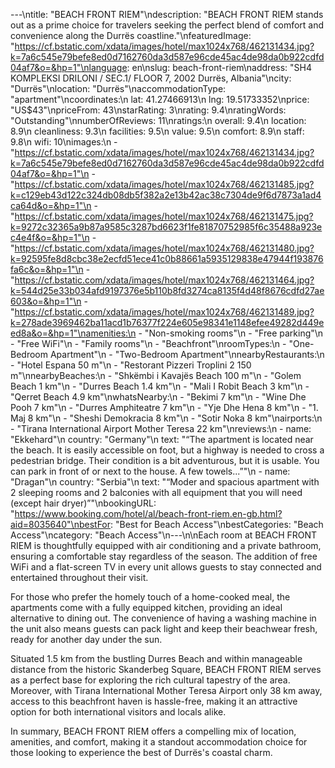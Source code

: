 ---\ntitle: "BEACH FRONT RIEM"\ndescription: "BEACH FRONT RIEM stands out as a prime choice for travelers seeking the perfect blend of comfort and convenience along the Durrës coastline."\nfeaturedImage: "https://cf.bstatic.com/xdata/images/hotel/max1024x768/462131434.jpg?k=7a6c545e79befe8ed0d7162760da3d587e96cde45ac4de98da0b922cdfd04af7&o=&hp=1"\nlanguage: en\nslug: beach-front-riem\naddress: "SH4 KOMPLEKSI DRILONI / SEC.1/ FLOOR 7, 2002 Durrës, Albania"\ncity: "Durrës"\nlocation: "Durrës"\naccommodationType: "apartment"\ncoordinates:\n  lat: 41.27466913\n  lng: 19.51733352\nprice: "US$43"\npriceFrom: 43\nstarRating: 3\nrating: 9.4\nratingWords: "Outstanding"\nnumberOfReviews: 11\nratings:\n  overall: 9.4\n  location: 8.9\n  cleanliness: 9.3\n  facilities: 9.5\n  value: 9.5\n  comfort: 8.9\n  staff: 9.8\n  wifi: 10\nimages:\n  - "https://cf.bstatic.com/xdata/images/hotel/max1024x768/462131434.jpg?k=7a6c545e79befe8ed0d7162760da3d587e96cde45ac4de98da0b922cdfd04af7&o=&hp=1"\n  - "https://cf.bstatic.com/xdata/images/hotel/max1024x768/462131485.jpg?k=c129eb43d122c324db08db5f382a2e13b42ac38c7304de9f6d7873a1ad4ca64d&o=&hp=1"\n  - "https://cf.bstatic.com/xdata/images/hotel/max1024x768/462131475.jpg?k=9272c32365a9b87a9585c3287bd6623f1fe81870752985f6c35488a923ec4e4f&o=&hp=1"\n  - "https://cf.bstatic.com/xdata/images/hotel/max1024x768/462131480.jpg?k=92595fe8d8cbc38e2ecfd51ece41c0b88661a5935129838e47944f193876fa6c&o=&hp=1"\n  - "https://cf.bstatic.com/xdata/images/hotel/max1024x768/462131464.jpg?k=544d25e33b034afd9197376e5b110b8fd3274ca8135f4d48f8676cdfd27ae603&o=&hp=1"\n  - "https://cf.bstatic.com/xdata/images/hotel/max1024x768/462131489.jpg?k=278ade3969462ba11acd1b76377f224e605e98341e1148efee49282d449eed8a&o=&hp=1"\namenities:\n  - "Non-smoking rooms"\n  - "Free parking"\n  - "Free WiFi"\n  - "Family rooms"\n  - "Beachfront"\nroomTypes:\n  - "One-Bedroom Apartment"\n  - "Two-Bedroom Apartment"\nnearbyRestaurants:\n  - "Hotel Espana 50 m"\n  - "Restorant Pizzeri Troplini 2 150 m"\nnearbyBeaches:\n  - "Shkëmbi i Kavajës Beach 100 m"\n  - "Golem Beach 1 km"\n  - "Durres Beach 1.4 km"\n  - "Mali I Robit Beach 3 km"\n  - "Qerret Beach 4.9 km"\nwhatsNearby:\n  - "Bekimi 7 km"\n  - "Wine Dhe Pooh 7 km"\n  - "Durres Amphiteatre 7 km"\n  - "Yje Dhe Hena 8 km"\n  - "1. Maj 8 km"\n  - "Sheshi Demokracia 8 km"\n  - "Sotir Noka 8 km"\nairports:\n  - "Tirana International Airport Mother Teresa 22 km"\nreviews:\n  - name: "Ekkehard"\n    country: "Germany"\n    text: "“The apartment is located near the beach. It is easily accessible on foot, but a highway is needed to cross a pedestrian bridge. Their condition is a bit adventurous, but it is usable. You can park in front of or next to the house. A few towels...”"\n  - name: "Dragan"\n    country: "Serbia"\n    text: "“Moder and spacious apartment with 2 sleeping rooms and 2 balconies with all equipment that you will need (except hair dryer)”"\nbookingURL: "https://www.booking.com/hotel/al/beach-front-riem.en-gb.html?aid=8035640"\nbestFor: "Best for Beach Access"\nbestCategories: "Beach Access"\ncategory: "Beach Access"\n---\n\nEach room at BEACH FRONT RIEM is thoughtfully equipped with air conditioning and a private bathroom, ensuring a comfortable stay regardless of the season. The addition of free WiFi and a flat-screen TV in every unit allows guests to stay connected and entertained throughout their visit.

For those who prefer the homely touch of a home-cooked meal, the apartments come with a fully equipped kitchen, providing an ideal alternative to dining out. The convenience of having a washing machine in the unit also means guests can pack light and keep their beachwear fresh, ready for another day under the sun.

Situated 1.5 km from the bustling Durres Beach and within manageable distance from the historic Skanderbeg Square, BEACH FRONT RIEM serves as a perfect base for exploring the rich cultural tapestry of the area. Moreover, with Tirana International Mother Teresa Airport only 38 km away, access to this beachfront haven is hassle-free, making it an attractive option for both international visitors and locals alike.

In summary, BEACH FRONT RIEM offers a compelling mix of location, amenities, and comfort, making it a standout accommodation choice for those looking to experience the best of Durrës's coastal charm.
